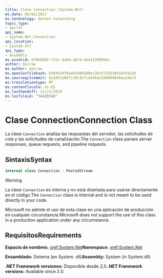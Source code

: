 ```yaml
---
title: Clase Connection (System.Net)
ms.date: 05/01/2017
ms.technology: dotnet-networking
topic_type:
- apiref
api_name:
- System.Net.Connection
api_location:
- System.dll
api_type:
- Assembly
ms.assetid: 6f0b8902-f31c-4ab9-a8c9-de43228995ec
author: mairaw
ms.author: mairaw
ms.openlocfilehash: b3045e9f6a4b3d86580ec3bc5719520fed7d3a35
ms.sourcegitcommit: 9a39f2a06f110c9c7ca54ba216900d038aa14ef3
ms.translationtype: MT
ms.contentlocale: es-ES
ms.lasthandoff: 11/23/2019
ms.locfileid: "74429348"
---
```

# <a name="connection-class"></a><span data-ttu-id="f2403-102">Clase Connection</span><span class="sxs-lookup"><span data-stu-id="f2403-102">Connection Class</span></span>

<span data-ttu-id="f2403-103">La clase `Connection` analiza las respuestas del servidor, las solicitudes de cola y las solicitudes de canalización.</span><span class="sxs-lookup"><span data-stu-id="f2403-103">The `Connection` class parses server responses, queue requests, and pipeline requests.</span></span>

## <a name="syntax"></a><span data-ttu-id="f2403-104">Sintaxis</span><span class="sxs-lookup"><span data-stu-id="f2403-104">Syntax</span></span>
  
```csharp  
internal class Connection : PooledStream
```

> [!WARNING]
> <span data-ttu-id="f2403-105">La clase `Connection` es interna y no está diseñada para usarse directamente en el código.</span><span class="sxs-lookup"><span data-stu-id="f2403-105">The `Connection` class is internal and is not meant to be used directly in your code.</span></span>
> 
> <span data-ttu-id="f2403-106">Microsoft no admite el uso de esta clase en una aplicación de producción en cualquier circunstancia.</span><span class="sxs-lookup"><span data-stu-id="f2403-106">Microsoft does not support the use of this class in a production application under any circumstance.</span></span>

## <a name="requirements"></a><span data-ttu-id="f2403-107">Requisitos</span><span class="sxs-lookup"><span data-stu-id="f2403-107">Requirements</span></span>

<span data-ttu-id="f2403-108">**Espacio de nombres:** <xref:System.Net></span><span class="sxs-lookup"><span data-stu-id="f2403-108">**Namespace:** <xref:System.Net></span></span>

<span data-ttu-id="f2403-109">**Ensamblado:** Sistema (en System. dll)</span><span class="sxs-lookup"><span data-stu-id="f2403-109">**Assembly:** System (in System.dll)</span></span>

<span data-ttu-id="f2403-110">**.NET Framework versiones:** Disponible desde 2,0.</span><span class="sxs-lookup"><span data-stu-id="f2403-110">**.NET Framework versions:** Available since 2.0.</span></span>
